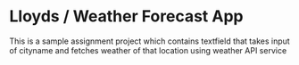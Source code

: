 # Lloyds / Weather Forecast App
This is a sample assignment project which contains textfield that takes input of cityname and fetches weather of that location using weather API service
